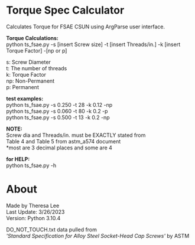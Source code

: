 # Torque Spec Calculator
 Calculates Torque for FSAE CSUN using ArgParse user interface.

 **Torque Calculations:**<br>
 python ts_fsae.py -s [insert Screw size] -t [insert Threads/in.] -k [insert Torque Factor] -[np or p]

 s: Screw Diameter<br>
 t: The number of threads<br>
 k: Torque Factor<br>
 np: Non-Permanent<br>
 p: Permanent<br>


 **test examples:**<br>
 python ts_fsae.py -s 0.250 -t 28 -k 0.12 -np<br>
 python ts_fsae.py -s 0.060 -t 80 -k 0.2 -p<br>
 python ts_fsae.py -s 0.500 -t 13 -k 0.2 -np

 **NOTE:**<br>
 Screw dia and Threads/in. must be EXACTLY stated from<br>
 Table 4 and Table 5 from astm_a574 document<br>
 *most are 3 decimal places and some are 4<br>

 **for HELP:**<br>
 python ts_fsae.py -h

# About
Made by Theresa Lee<br>
Last Update: 3/26/2023<br>
Version: Python 3.10.4

DO_NOT_TOUCH.txt data pulled from<br>
*'Standard Specification for Alloy Steel Socket-Head Cap Screws'* by ASTM
